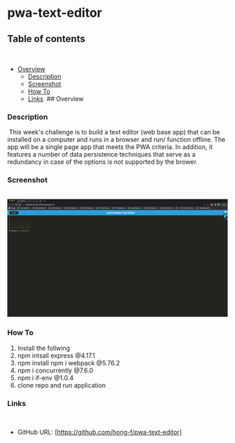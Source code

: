 # pwa-text-editor
## Table of contents
​
- [Overview](#overview)
  - [Description](#description)
  - [Screenshot](#screenshot)
  - [How To](#how-to)
  - [Links](#links) 
​
​## Overview
​
### Description
​
This week's challenge is to build a text editor (web base app)
​that can be installed on a computer and runs in a browser and run/ function offline. The app will be a single page app that meets the PWA criteria. In addition, it features a number of data persistence techniques that serve as a redundancy in case of the options is not supported by the brower. 
### Screenshot
​
![](./assets/Screenshot%202023-04-12%20at%208.57.10%20PM.png)

### How To
1. Install the follwing
2. npm intsall express @4.17.1
3. npm install npm i webpack @5.76.2
4. npm i concurrently @7.6.0 
5. npm i if-env @1.0.4
6. clone repo and run application
​
### Links
​
- GitHub URL: [https://github.com/hong-f/pwa-text-editor]


​